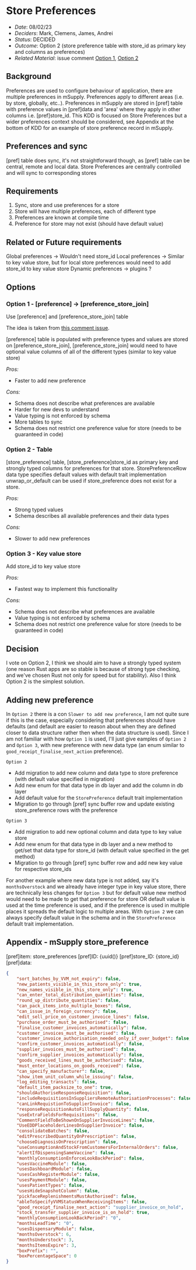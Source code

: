 # Store Preferences

- *Date*: 08/02/23
- *Deciders*: Mark, Clemens, James, Andrei
- *Status*: DECIDED
- *Outcome*: Option 2 (store preference table with store_id as primary key and columns as preferences)
- *Related Material*: issue comment [Option 1](https://github.com/openmsupply/open-msupply/issues/973#issuecomment-1401165427), [Option 2](https://github.com/openmsupply/open-msupply/issues/973#issuecomment-1397753763) 

## Background

Preferences are used to configure behaviour of application, there are multiple preferences in mSupply. 
Preferences apply to different areas (i.e. by store, globally, etc..). 
Preferences in mSupply are stored in [pref] table with preference values in [pref]data and 'area' where they apply in other columns i.e. [pref]store_id. 
This KDD is focused on Store Preferences but a wider preferences context should be considered, see Appendix at the bottom of KDD for an example of store preference record in mSupply.

## Preferences and sync

[pref] table does sync, it's not straightforward though, as [pref] table can be central, remote and local data. 
Store Preferences are centrally controlled and will sync to corresponding stores

## Requirements

1. Sync, store and use preferences for a store
2. Store will have multiple preferences, each of different type
3. Preferences are known at compile time
4. Preference for store may not exist (should have default value)

## Related or Future requirements

Global preferences -> Wouldn't need store_id
Local preferences -> Similar to key value store, but for local store preferences would need to add store_id to key value store
Dynamic preferences -> plugins ?

## Options

### Option 1 - [preference] -> [preference_store_join]

Use [preference] and [preference_store_join] table

The idea is taken from [this comment issue](https://github.com/openmsupply/open-msupply/issues/973#issuecomment-1401165427).

[preference] table is populated with preference types and values are stored on [preference_store_join], [preference_store_join] would need to have optional value columns of all of the different types (similar to key value store)

*Pros:*

- Faster to add new preference

*Cons:*

- Schema does not describe what preferences are available
- Harder for new devs to understand
- Value typing is not enforced by schema
- More tables to sync
- Schema does not restrict one preference value for store (needs to be guaranteed in code)

### Option 2 - Table

[store_preference] table, [store_preference]store_id as primary key and strongly typed columns for preferences for that store. 
StorePreferenceRow data type specifies default values with default trait implementation unwrap_or_default can be used if store_preference does not exist for a store.

*Pros:*

- Strong typed values
- Schema describes all available preferences and their data types

*Cons:*

- Slower to add new preferences

### Option 3 - Key value store

Add store_id to key value store

*Pros:*

- Fastest way to implement this functionality

*Cons:*

- Schema does not describe what preferences are available
- Value typing is not enforced by schema
- Schema does not restrict one preference value for store (needs to be guaranteed in code)

## Decision

I vote on Option 2, I think we should aim to have a strongly typed system (one reason Rust apps are so stable is because of strong type checking, and we've chosen Rust not only for speed but for stability).
Also I think Option 2 is the simplest solution.

## Adding new preference

In `Option 2` there is a con `Slower to add new preference`, I am not quite sure if this is the case, especially considering that preferences should have defaults (and default are easier to reason about when they are defined closer to data structure rather then when the data structure is used). 
Since I am not familiar with how `Option 1` is used, I'll just give eamples of `Option 2` and `Option 3`, with new preference with new data type (an enum similar to `good_receipt_finalise_next_action` preference).

`Option 2`

* Add migration to add new column and data type to store preference (with default value specified in migration)
* Add new enum for that data type in db layer and add the column in db layer
* Add default value for the `StorePreference` default trait implementation
* Migration to go through [pref] sync buffer row and update existing store_preference rows with the preference

`Option 3`

* Add migration to add new optional column and data type to key value store
* Add new enum for that data type in db layer and a new method to get/set that data type for store_id (with default value specified in the get method)
* Migration to go through [pref] sync buffer row and add new key value for respective store_ids

For another example where new data type is not added, say it's `monthsOverstock` and we already have integer type in key value store, there are technically less changes for `Option 3` but for default value new method would need to be made to get that preference for store OR default value is used at the time preference is used, and if the preference is used in multiple places it spreads the default logic to multiple areas. 
With `Option 2` we can always specify default value in the schema and in the `StorePreference` default trait implementation.

## Appendix - mSupply store_preference

[pref]item: store_preferences
[pref]ID: {uuid()}
[pref]store_ID: {store_id}
[pref]data:
```json
{
    "sort_batches_by_VVM_not_expiry": false,
    "new_patients_visible_in_this_store_only": true,
    "new_names_visible_in_this_store_only": true,
    "can_enter_total_distribution_quantities": false,
    "round_up_distribute_quantities": false,
    "can_pack_items_into_multiple_boxes": false,
    "can_issue_in_foreign_currency": false,
    "edit_sell_price_on_customer_invoice_lines": false,
    "purchase_order_must_be_authorised": false,
    "finalise_customer_invoices_automatically": false,
    "customer_invoices_must_be_authorised": false,
    "customer_invoice_authorisation_needed_only_if_over_budget": false,
    "confirm_customer_invoices_automatically": false,
    "supplier_invoices_must_be_authorised": false,
    "confirm_supplier_invoices_automatically": false,
    "goods_received_lines_must_be_authorised": false,
    "must_enter_locations_on_goods_received": false,
    "can_specify_manufacturer": false,
    "show_item_unit_column_while_issuing": false,
    "log_editing_transacts": false,
    "default_item_packsize_to_one": true,
    "shouldAuthoriseResponseRequisition": false,
    "includeRequisitionsInSuppliersRemoteAuthorisationProcesses": false,
    "canLinkRequistionToSupplierInvoice": false,
    "responseRequisitionAutoFillSupplyQuantity": false,
    "useExtraFieldsForRequisitions": false,
    "CommentFieldToBeShownOnSupplierInvoiceLines": false,
    "UseEDDPlaceholderLinesOnSupplierInvoice": false,
    "consolidateBatches": false,
    "editPrescribedQuantityOnPrescription": false,
    "chooseDiagnosisOnPrescription": false,
    "useConsumptionAndStockFromCustomersForInternalOrders": false,
    "alertIfDispensingSameVaccine": false,
    "monthlyConsumptionEnforceLookBackPeriod": false,
    "usesVaccineModule": false,
    "usesDashboardModule": false,
    "usesCashRegisterModule": false,
    "usesPaymentModule": false,
    "usesPatientTypes": false,
    "usesHideSnapshotColumn": false,
    "pickfaceReplenishmentsMustAuthorised": false,
    "ableToSpecifyVVMStatusWhenReceivingItems": false,
    "good_receipt_finalise_next_action": "supplier_invoice_on_hold",
    "stock_transfer_supplier_invoice_is_on_hold": true,
    "monthlyConsumptionLookBackPeriod": "0",
    "monthsLeadTime": "0",
    "usesDispensaryModule": false,
    "monthsOverstock": 6,
    "monthsUnderstock": 3,
    "monthsItemsExpire": 3,
    "boxPrefix": "",
    "boxPercentageSpace": 0
}
```

